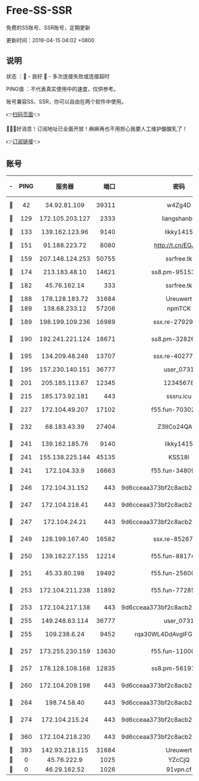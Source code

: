 # Free-SS-SSR

免费的SS账号、SSR账号，定期更新

更新时间：2019-04-15 04:02 +0800

## 说明

状态     ：🙂 - 良好 🙁 - 多次连接失败或连接超时

PING值   ：不代表真实使用中的速度，仅供参考。

账号兼容SS、SSR，你可以自由在两个软件中使用。

👉[扫码页面](https://liesauer.github.io/Free-SS-SSR/)👈

🎉🎉🎉好消息！订阅地址已全面开放！麻麻再也不用担心我要人工维护酸酸乳了！

👉[订阅链接](https://www.liesauer.net/yogurt/subscribe?ACCESS_TOKEN=DAYxR3mMaZAsaqUb)👈

## 账号

|-|PING|服务器|端口|密码|加密方式|区域|
|:----:|:----:|:-----:|-----:|:----:|:----:|:----:|
|🙂|42|34.92.81.109|39311|w4Zg4D|chacha20-ietf|US|
|🙂|129|172.105.203.127|2333|liangshanbo|chacha20|JP|
|🙂|133|139.162.123.96|9140|likky1415|aes-256-cfb|JP|
|🙂|151|91.188.223.72|8080|http://t.cn/EGJIyrl|rc4-md5|RU|
|🙂|159|207.148.124.253|50755|ssrfree.tk|aes-256-cfb|SG|
|🙂|174|213.183.48.10|14621|ss8.pm-95153983|rc4-md5|RU|
|🙂|182|45.76.162.14|333|ssrfree.tk|aes-256-cfb|SG|
|🙂|188|178.128.183.72|31684|Ureuwert|chacha20|US|
|🙂|189|138.68.233.12|57206|npmTCK|rc4-md5|US|
|🙂|189|198.199.109.236|16989|ssx.re-27929573|aes-256-cfb|US|
|🙂|190|192.241.221.124|18671|ss8.pm-32826207|aes-256-cfb|US|
|🙂|195|134.209.48.248|13707|ssx.re-40277635|aes-256-cfb|US|
|🙂|195|157.230.140.151|36777|user_0731|chacha20|US|
|🙂|201|205.185.113.67|12345|12345678|aes-256-cfb|US|
|🙂|215|185.173.92.181|443|sssru.icu|rc4-md5|RU|
|🙂|227|172.104.49.207|17102|f55.fun-70302993|aes-256-cfb|SG|
|🙂|232|68.183.43.39|27404|Z3IICo24QAHu|aes-256-cfb|GB|
|🙂|241|139.162.185.76|9140|likky1415|aes-256-cfb|DE|
|🙂|241|155.138.225.144|45135|KSS18l|rc4-md5|US|
|🙂|241|172.104.33.9|16663|f55.fun-34809669|aes-256-cfb|SG|
|🙂|246|172.104.31.152|443|9d6cceaa373bf2c8acb22e60b6a58be6|aes-256-cfb|US|
|🙂|247|172.104.218.41|443|9d6cceaa373bf2c8acb22e60b6a58be6|aes-256-cfb|US|
|🙂|247|172.104.24.21|443|9d6cceaa373bf2c8acb22e60b6a58be6|aes-256-cfb|US|
|🙂|249|128.199.167.40|16582|ssx.re-85267368|aes-256-cfb|SG|
|🙂|250|139.162.27.155|12214|f55.fun-88174583|aes-256-cfb|SG|
|🙂|251|45.33.80.198|19492|f55.fun-25600628|aes-256-cfb|US|
|🙂|253|172.104.211.238|11892|f55.fun-77285988|aes-256-cfb|US|
|🙂|253|172.104.217.138|443|9d6cceaa373bf2c8acb22e60b6a58be6|aes-256-cfb|US|
|🙂|255|149.248.63.114|36777|user_0731|chacha20|CA|
|🙂|255|109.238.6.24|9452|rqa30WL4DdAvgIFG6Fs3znzTa|aes-256-cfb|FR|
|🙂|257|173.255.230.159|13630|f55.fun-11000786|aes-256-cfb|US|
|🙂|257|178.128.108.168|12835|ss8.pm-56191886|aes-256-cfb|SG|
|🙂|260|172.104.209.198|443|9d6cceaa373bf2c8acb22e60b6a58be6|aes-256-cfb|US|
|🙂|264|198.74.58.40|443|9d6cceaa373bf2c8acb22e60b6a58be6|aes-256-cfb|US|
|🙂|274|172.104.215.24|443|9d6cceaa373bf2c8acb22e60b6a58be6|aes-256-cfb|US|
|🙂|360|172.104.218.230|443|9d6cceaa373bf2c8acb22e60b6a58be6|aes-256-cfb|US|
|🙂|393|142.93.218.115|31684|Ureuwert|chacha20|IN|
|🙁|0|45.76.222.9|1025|YZcCjQ|rc4-md5|JP|
|🙁|0|46.29.162.52|1026|91vpn.cf|rc4-md5|RU|
